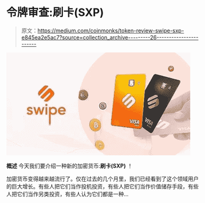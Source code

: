 # 令牌审查:刷卡(SXP)

> 原文：<https://medium.com/coinmonks/token-review-swipe-sxp-e845ea2e5ac7?source=collection_archive---------26----------------------->

![](img/7d494fced4d6f56022a481c2e6eac3a0.png)

**概述**
今天我们要介绍一种新的加密货币:**刷卡(SXP)** ！

加密货币变得越来越流行了。仅在过去的几个月里，我们已经看到了这个领域用户的巨大增长。有些人把它们当作投机投资，有些人把它们当作价值储存手段，有些人把它们当作另类投资，有些人认为它们都是一种…